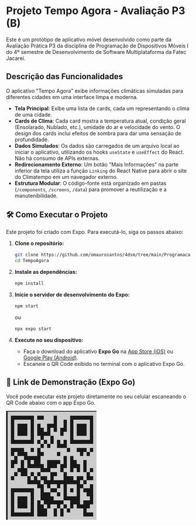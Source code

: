 # Projeto Tempo Agora - Avaliação P3 (B)

Este é um protótipo de aplicativo móvel desenvolvido como parte da Avaliação Prática P3 da disciplina de Programação de Dispositivos Móveis I do 4º semestre de Desenvolvimento de Software Multiplataforma da Fatec Jacareí.

## Descrição das Funcionalidades

O aplicativo "Tempo Agora" exibe informações climáticas simuladas para diferentes cidades em uma interface limpa e moderna.

- **Tela Principal**: Exibe uma lista de cards, cada um representando o clima de uma cidade.
- **Cards de Clima**: Cada card mostra a temperatura atual, condição geral (Ensolarado, Nublado, etc.), umidade do ar e velocidade do vento. O design dos cards inclui efeitos de sombra para dar uma sensação de profundidade.
- **Dados Simulados**: Os dados são carregados de um arquivo local ao iniciar o aplicativo, utilizando os hooks `useState` e `useEffect` do React. Não há consumo de APIs externas.
- **Redirecionamento Externo**: Um botão "Mais Informações" na parte inferior da tela utiliza a função `Linking` do React Native para abrir o site do Climatempo em um navegador externo.
- **Estrutura Modular**: O código-fonte está organizado em pastas (`/components`, `/screens`, `/data`) para promover a reutilização e a manutenibilidade.

## 🛠️ Como Executar o Projeto

Este projeto foi criado com Expo. Para executá-lo, siga os passos abaixo:

1.  **Clone o repositório:**
    ```bash
    git clone https://github.com/omaurosantos/4dsm/tree/main/ProgramacaoParaDispositivosMoveis_I/TempoAgora
    cd TempoAgora
    ```

2.  **Instale as dependências:**
    ```bash
    npm install
    ```

3.  **Inicie o servidor de desenvolvimento do Expo:**
    ```bash
    npm start
    ```
    ou
    ```bash
    npx expo start
    ```

4.  **Execute no seu dispositivo:**
    - Faça o download do aplicativo **Expo Go** na [App Store (iOS)](https://apps.apple.com/us/app/expo-go/id982107779) ou [Google Play (Android)](https://play.google.com/store/apps/details?id=host.exp.exponent).
    - Escaneie o QR Code exibido no terminal com o aplicativo Expo Go.

## 📱 Link de Demonstração (Expo Go)

Você pode executar este projeto diretamente no seu celular escaneando o QR Code abaixo com o app Expo Go.

![QR Code para Expo Go](https://raw.githubusercontent.com/omaurosantos/4dsm/main/ProgramacaoParaDispositivosMoveis_I/TempoAgora/src/assets/qrcode_expo.png)

